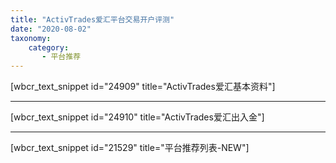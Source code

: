```yaml
---
title: "ActivTrades爱汇平台交易开户评测"
date: "2020-08-02"
taxonomy:
    category: 
       - 平台推荐
---
```


\[wbcr\_text\_snippet id="24909" title="ActivTrades爱汇基本资料"\]

* * *

\[wbcr\_text\_snippet id="24910" title="ActivTrades爱汇出入金"\]

* * *

\[wbcr\_text\_snippet id="21529" title="平台推荐列表-NEW"\]
